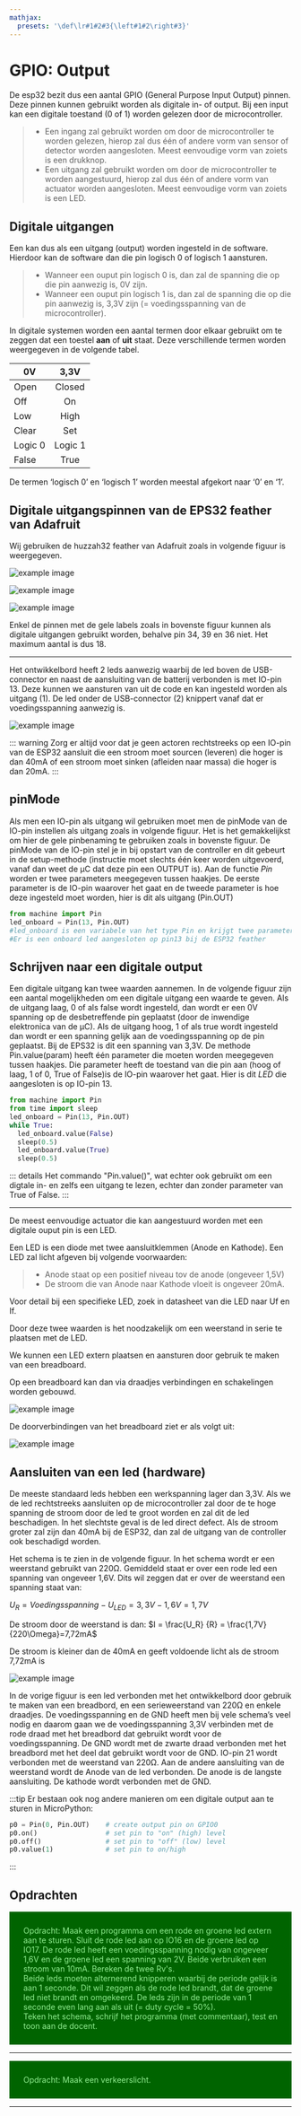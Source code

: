 ```yaml
---
mathjax:
  presets: '\def\lr#1#2#3{\left#1#2\right#3}'
---
```


# GPIO: Output

De esp32 bezit dus een aantal GPIO (General Purpose Input Output) pinnen. Deze pinnen kunnen gebruikt worden als digitale in- of output. Bij een input kan een digitale toestand (0 of 1) worden gelezen door de microcontroller. 


> - Een ingang zal gebruikt worden om door de microcontroller te worden gelezen, hierop zal dus één of andere vorm van sensor of detector worden aangesloten. Meest eenvoudige vorm van zoiets is een drukknop.
> - Een uitgang zal gebruikt worden om door de microcontroller te worden aangestuurd, hierop zal dus één of andere vorm van actuator worden aangesloten. Meest eenvoudige vorm van zoiets is een LED.

## Digitale uitgangen

Een kan dus als een uitgang (output) worden ingesteld in de software. Hierdoor kan de software dan die pin logisch 0 of logisch 1 aansturen. 

> - Wanneer een ouput pin logisch 0 is, dan zal de spanning die op die pin aanwezig is, 0V zijn.
> - Wanneer een ouput pin logisch 1 is, dan zal de spanning die op die pin aanwezig is, 3,3V zijn (= voedingsspanning van de microcontroller).

In digitale systemen worden een aantal termen door elkaar gebruikt om te zeggen dat een toestel **aan** of **uit** staat. Deze verschillende termen worden weergegeven in de volgende tabel.


| 0V | 3,3V |
| ----------- |:------------:|
| Open        | Closed    | 
| Off    | On           | 
| Low  | High   |
| Clear  | Set   |
| Logic 0  | Logic 1   |
| False  | True  |


De termen ‘logisch 0’ en ‘logisch 1’ worden meestal afgekort naar ‘0’ en ‘1’.

## Digitale uitgangspinnen van de EPS32 feather van Adafruit

Wij gebruiken de huzzah32 feather van Adafruit zoals in volgende figuur is weergegeven.

![example image](./images/vsc_28.png "De digitale IO-pinnen van de Adafruit Huzzah ESP32 feather")

![example image](./images/feather_pinouttop.jpg "De digitale IO-pinnen van de Adafruit Huzzah ESP32 feather")

![example image](./images/esp32_2.jpg "De digitale IO-pinnen van de Adafruit Huzzah ESP32 feather")


Enkel de pinnen met de gele labels zoals in bovenste figuur kunnen als digitale uitgangen gebruikt worden, behalve pin 34, 39 en 36 niet. Het maximum aantal is dus 18.

***

Het ontwikkelbord heeft 2 leds aanwezig waarbij de led boven de USB-connector en naast de aansluiting van de batterij verbonden is met IO-pin 13. Deze kunnen we aansturen van uit de code en kan ingesteld worden als uitgang (1).
De led onder de USB-connector (2) knippert vanaf dat er voedingsspanning aanwezig is.

![example image](./images/onboardled.png "De Leds op de ESP32 Huzzah")

::: warning 
Zorg er altijd voor dat je geen actoren rechtstreeks op een IO-pin van de ESP32 aansluit die een stroom moet sourcen (leveren) die hoger is dan 40mA of een stroom moet sinken (afleiden naar massa) die hoger is dan 20mA.
:::

## pinMode

Als men een IO-pin als uitgang wil gebruiken moet men de pinMode van de IO-pin instellen als uitgang zoals in volgende figuur. Het is het gemakkelijkst om hier de gele pinbenaming te gebruiken zoals in bovenste figuur.
De pinMode van de IO-pin stel je in bij opstart van de controller en dit gebeurt in de setup-methode (instructie moet slechts één keer worden uitgevoerd, vanaf dan weet de µC dat deze pin een OUTPUT is).
Aan de functie *Pin* worden er twee parameters meegegeven tussen haakjes. De eerste parameter is de IO-pin waarover het gaat en de tweede parameter is hoe deze ingesteld moet worden, hier is dit als uitgang (Pin.OUT)

```python
from machine import Pin
led_onboard = Pin(13, Pin.OUT)
#led_onboard is een variabele van het type Pin en krijgt twee parameters
#Er is een onboard led aangesloten op pin13 bij de ESP32 feather
```

## Schrijven naar een digitale output

Een digitale uitgang kan twee waarden aannemen. In de volgende figuur zijn een aantal mogelijkheden om een digitale uitgang een waarde te geven.
Als de uitgang laag, 0 of als false wordt ingesteld, dan wordt er een 0V spanning op de desbetreffende pin geplaatst (door de inwendige elektronica van de µC).
Als de uitgang hoog, 1 of als true wordt ingesteld dan wordt er een spanning gelijk aan de voedingsspanning op de pin geplaatst. Bij de EPS32 is dit een spanning van 3,3V.
De methode Pin.value(param) heeft één parameter die moeten worden meegegeven tussen haakjes. Die parameter heeft de toestand van die pin aan (hoog of laag, 1 of 0, True of False)is de IO-pin waarover het gaat. Hier is dit *LED* die aangesloten is op IO-pin 13. 

```python
from machine import Pin
from time import sleep
led_onboard = Pin(13, Pin.OUT)
while True:
  led_onboard.value(False)
  sleep(0.5)
  led_onboard.value(True)
  sleep(0.5)
```

::: details
Het commando "Pin.value()", wat echter ook gebruikt om een digtale in- en zelfs een uitgang te lezen, echter dan zonder parameter van True of False.
:::

***

De meest eenvoudige actuator die kan aangestuurd worden met een digitale ouput pin is een LED.

Een LED is een diode met twee aansluitklemmen (Anode en Kathode). Een  LED zal licht afgeven bij volgende voorwaarden:
> - Anode staat op een positief niveau tov de anode (ongeveer 1,5V) 
> - De stroom die van Anode naar Kathode vloeit is ongeveer 20mA.  

Voor detail bij een specifieke LED, zoek in datasheet van die LED naar Uf en If.

Door deze twee waarden is het noodzakelijk om een weerstand in serie te plaatsen met de LED.

We kunnen een LED extern plaatsen en aansturen door gebruik te maken van een breadboard.

Op een breadboard kan dan via draadjes verbindingen en schakelingen worden gebouwd. 

![example image](./images/vtbb3.jpg "Breadboard")

De doorverbindingen van het breadboard ziet er als volgt uit:

![example image](./images/bb1.png "Doorverbindingen breadboard")

## Aansluiten van een led (hardware)

De meeste standaard leds hebben een werkspanning lager dan 3,3V. Als we de led rechtstreeks aansluiten op de microcontroller zal door de te hoge spanning de stroom door de led te groot worden en zal dit de led beschadigen. In het slechtste geval is de led direct defect.
Als de stroom groter zal zijn dan 40mA bij de ESP32, dan zal de uitgang van de controller ook beschadigd worden.

Het schema is te zien in de volgende figuur. In het schema wordt er een weerstand gebruikt van 220Ω.
Gemiddeld staat er over een rode led een spanning van ongeveer 1,6V. Dits wil zeggen dat er over de weerstand een spanning staat van:

$U_R=Voedingsspanning-U_{LED}=3,3V-1,6V=1,7V$

De stroom door de weerstand is dan:
$I = \frac{U_R} {R} = \frac{1,7V} {220\Omega}=7,72mA$

De stroom is kleiner dan de 40mA en geeft voldoende licht als de stroom 7,72mA is

![example image](./images/led1.png "Schema van de rode led verbonden op IO-21")

In de vorige figuur is een led verbonden met het ontwikkelbord door gebruik te maken van een breadbord, en een serieweerstand van 220Ω en enkele draadjes.
De voedingsspanning en de GND heeft men bij vele schema’s veel nodig en daarom gaan we de voedingsspanning 3,3V verbinden met de rode draad met het breadbord dat gebruikt wordt voor de voedingsspanning. De GND wordt met de zwarte draad verbonden met het breadbord met het deel dat gebruikt wordt voor de GND.
IO-pin 21 wordt verbonden met de weerstand van 220Ω. Aan de andere aansluiting van de weerstand wordt de Anode van de led verbonden. De anode is de langste aansluiting. De kathode wordt verbonden met de GND.

:::tip
Er bestaan ook nog andere manieren om een digitale output aan te sturen in MicroPython:
```python
p0 = Pin(0, Pin.OUT)    # create output pin on GPIO0
p0.on()                 # set pin to "on" (high) level
p0.off()                # set pin to "off" (low) level
p0.value(1)             # set pin to on/high
```
:::

## Opdrachten

<div style="background-color:darkgreen; text-align:left; vertical-align:left; padding:15px;">
<p style="color:lightgreen; margin:10px">
Opdracht: Maak een programma om een rode en groene led extern aan te sturen. Sluit de rode led aan op IO16 en de groene led op IO17. De rode led heeft een voedingsspanning nodig van ongeveer 1,6V en de groene led een spanning van 2V. Beide verbruiken een stroom van 10mA. Bereken de twee Rv's. <br>
Beide leds moeten alternerend knipperen waarbij de periode gelijk is aan 1 seconde. Dit wil zeggen als de rode led brandt, dat de groene led niet brandt en omgekeerd. De leds zijn in de periode van 1 seconde even lang aan als uit (= duty cycle = 50%).<br>
Teken het schema, schrijf het programma (met commentaar), test en toon aan de docent.<br>
</p>
</div>

***

<div style="background-color:darkgreen; text-align:left; vertical-align:left; padding:15px;">
<p style="color:lightgreen; margin:10px">
Opdracht: Maak een verkeerslicht.
</p>
</div>

***


